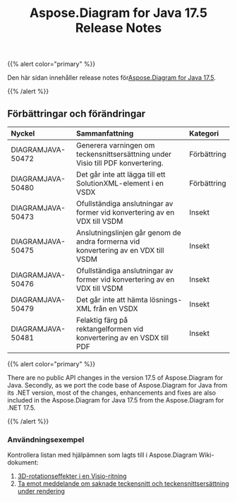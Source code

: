 ﻿---
title: Aspose.Diagram for Java 17.5 Release Notes
type: docs
weight: 80
url: /sv/java/aspose-diagram-for-java-17-5-release-notes/
---
{{% alert color="primary" %}} 

 Den här sidan innehåller release notes för[Aspose.Diagram for Java 17.5](https://docs.aspose.com/diagram/java/aspose-diagram-for-java-17-5-release-notes/).

{{% /alert %}} 
## **Förbättringar och förändringar**

|**Nyckel**|**Sammanfattning**|**Kategori**|
|:- |:- |:- |
|DIAGRAMJAVA-50472|Generera varningen om teckensnittsersättning under Visio till PDF konvertering.|Förbättring|
|DIAGRAMJAVA-50480 |Det går inte att lägga till ett SolutionXML-element i en VSDX|Förbättring|
|DIAGRAMJAVA-50473|Ofullständiga anslutningar av former vid konvertering av en VDX till VSDM|Insekt|
|DIAGRAMJAVA-50475|Anslutningslinjen går genom de andra formerna vid konvertering av en VDX till VSDM|Insekt|
|DIAGRAMJAVA-50476|Ofullständiga anslutningar av former vid konvertering av en VDX till VSDM|Insekt|
|DIAGRAMJAVA-50479|Det går inte att hämta lösnings-XML från en VSDX|Insekt|
|DIAGRAMJAVA-50481|Felaktig färg på rektangelformen vid konvertering av en VSDX till PDF|Insekt|
{{% alert color="primary" %}} 

There are no public API changes in the version 17.5 of Aspose.Diagram for Java. Secondly, as we port the code base of Aspose.Diagram for Java from its .NET version, most of the changes, enhancements and fixes are also included in the Aspose.Diagram for Java 17.5 from the Aspose.Diagram for .NET 17.5.

{{% /alert %}} 
### **Användningsexempel**
Kontrollera listan med hjälpämnen som lagts till i Aspose.Diagram Wiki-dokument:

1. [3D-rotationseffekter i en Visio-ritning](/diagram/sv/java/3d-rotation-effects-in-a-visio-drawing/)
1. [Ta emot meddelande om saknade teckensnitt och teckensnittsersättning under rendering](https://docs.asposeptyltd.com/display/diagramjava/Aspose.Diagram+Font+Operations#Aspose.DiagramFontOperations-ReceiveNotificationofMissingFontsandFontSubstitutionduringRendering)


